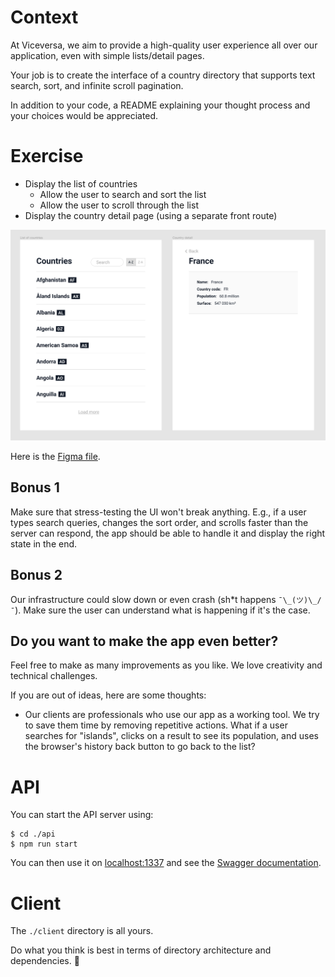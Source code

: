 # Context

At Viceversa, we aim to provide a high-quality user experience all over
our application, even with simple lists/detail pages.

Your job is to create the interface of a country directory that supports
text search, sort, and infinite scroll pagination.

In addition to your code, a README explaining your thought process and
your choices would be appreciated.

# Exercise

-   Display the list of countries
    -   Allow the user to search and sort the list
    -   Allow the user to scroll through the list
-   Display the country detail page (using a separate front route)

![](./design/screens.png)

Here is the [Figma file](https://www.figma.com/file/SiPUNLTh3QT9QDaVUnigwR/).

## Bonus 1

Make sure that stress-testing the UI won't break anything. E.g., if a
user types search queries, changes the sort order, and scrolls faster
than the server can respond, the app should be able to handle it and
display the right state in the end.

## Bonus 2

Our infrastructure could slow down or even crash (sh\*t happens
`¯\_(ツ)\_/¯`). Make sure the user can understand what is happening if
it's the case.

## Do you want to make the app even better?

Feel free to make as many improvements as you like.
We love creativity and technical challenges.

If you are out of ideas, here are some thoughts:

-   Our clients are professionals who use our app as a working tool.
    We try to save them time by removing repetitive actions. What if
    a user searches for "islands", clicks on a result to see its
    population, and uses the browser's history back button to go
    back to the list?

# API

You can start the API server using:

```
$ cd ./api
$ npm run start
```

You can then use it on [localhost:1337](http://localhost:1337) and see
the [Swagger documentation](http://localhost:1337/documentation/).

# Client

The `./client` directory is all yours.

Do what you think is best in terms of directory architecture and
dependencies. 🙂
